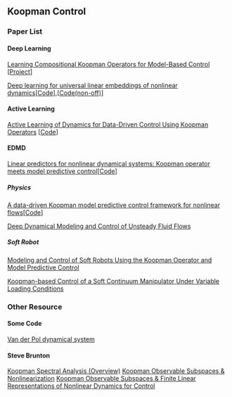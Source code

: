 ## Koopman Control

### Paper List

#### Deep Learning
[Learning Compositional Koopman Operators for Model-Based Control](https://arxiv.org/abs/1910.08264) \[[Project](http://koopman.csail.mit.edu/)\]

[Deep learning for universal linear embeddings of nonlinear dynamics](https://www.nature.com/articles/s41467-018-07210-0)\[[Code](https://github.com/BethanyL/DeepKoopman)\],\[[Code(non-off)](https://github.com/dykuang/Deep----Koopman)\]


#### Active Learning
[Active Learning of Dynamics for Data-Driven Control Using Koopman Operators](https://arxiv.org/abs/1906.05194) \[[Code](https://github.com/ianabraham21/koopman-ctrl-active-learning)\]


#### EDMD
[Linear predictors for nonlinear dynamical systems: Koopman operator meets model predictive control](https://arxiv.org/pdf/1611.03537.pdf)\[[Code](https://github.com/MilanKorda/KoopmanMPC)\]

##### Physics
[A data-driven Koopman model predictive control framework for nonlinear flows](https://arxiv.org/abs/1804.05291)\[[Code](https://github.com/arbabiha/KoopmanMPC_for_flowcontrol)\]

[Deep Dynamical Modeling and Control of Unsteady Fluid Flows](https://arxiv.org/abs/1805.07472)

##### Soft Robot
[Modeling and Control of Soft Robots Using the Koopman Operator and Model Predictive Control](https://arxiv.org/abs/1902.02827)

[Koopman-based Control of a Soft Continuum Manipulator Under Variable Loading Conditions](https://arxiv.org/abs/2002.01407)

### Other Resource
#### Some Code
[Van der Pol dynamical system](https://github.com/i-abr/mpc-koopman)
#### Steve Brunton
[Koopman Spectral Analysis (Overview)](https://www.youtube.com/watch?v=J7s0XNT96ag)
[Koopman Observable Subspaces & Nonlinearization](https://www.youtube.com/watch?v=pnGsQAt0od4)
[Koopman Observable Subspaces & Finite Linear Representations of Nonlinear Dynamics for Control](https://www.youtube.com/watch?v=K5CRbC4yqnk&list=PLMrJAkhIeNNSVXUvppZTYNHKQUD-oWys9)
